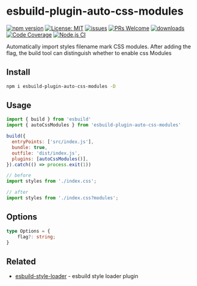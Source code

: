 # esbuild-plugin-auto-css-modules

[![npm version](https://badge.fury.io/js/esbuild-plugin-auto-css-modules.svg)](https://badge.fury.io/js/esbuild-plugin-auto-css-modules)
[![License: MIT](https://img.shields.io/badge/License-MIT-yellow.svg)](https://opensource.org/licenses/MIT)
[![issues](https://img.shields.io/github/issues/noyobo/esbuild-plugin-auto-css-modules.svg)](https://github.com/noyobo/esbuild-plugin-auto-css-modules/issues)
[![PRs Welcome](https://img.shields.io/badge/PRs-welcome-brightgreen.svg)](#contributing)
[![downloads](https://img.shields.io/npm/dm/esbuild-plugin-auto-css-modules.svg)](https://www.npmjs.com/package/esbuild-plugin-auto-css-modules)
[![Code Coverage](https://codecov.io/gh/noyobo/esbuild-plugin-auto-css-modules/branch/main/graph/badge.svg)](https://codecov.io/gh/noyobo/esbuild-plugin-auto-css-modules)
[![Node.js CI](https://github.com/noyobo/esbuild-plugin-auto-css-modules/actions/workflows/node.js.yml/badge.svg)](https://github.com/noyobo/esbuild-plugin-auto-css-modules/actions/workflows/node.js.yml)

Automatically import styles filename mark CSS modules. After adding the flag, the build tool can distinguish whether to enable css Modules

## Install

```bash
npm i esbuild-plugin-auto-css-modules -D
```

## Usage

```js
import { build } from 'esbuild'
import { autoCssModules } from 'esbuild-plugin-auto-css-modules'

build({
  entryPoints: ['src/index.js'],
  bundle: true,
  outfile: 'dist/index.js',
  plugins: [autoCssModules()],
}).catch(() => process.exit(1))
```

```js
// before
import styles from './index.css';
```

```js
// after
import styles from './index.css?modules';
```

## Options

```ts
type Options = {
    flag?: string;
}
```


## Related

- [esbuild-style-loader](https://npmjs.com/package/esbuild-style-loader) - esbuild style loader plugin
